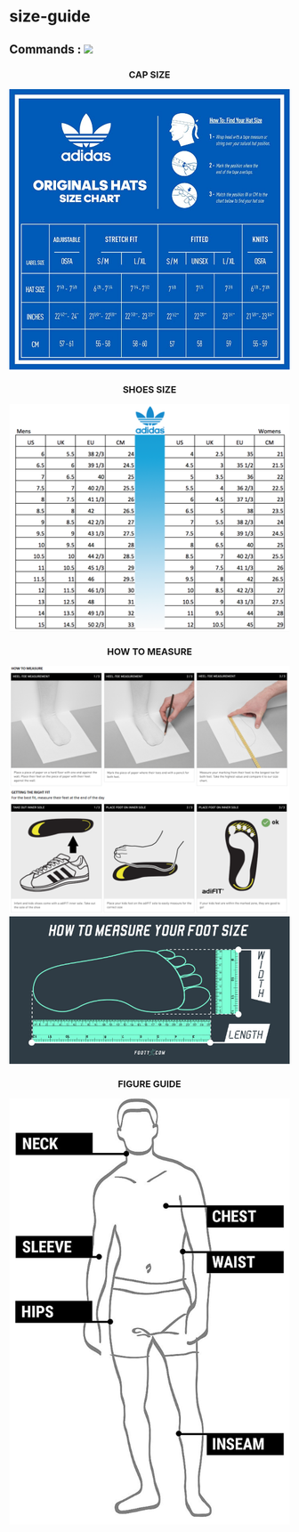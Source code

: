 # size-guide

## Commands : <img src="https://img.shields.io/static/v1?style=for-the-badge&logo=powershell&label=Shell&message=Bash%20Script&color=lightgray">

<h3 align="center">CAP SIZE</h3>
<p align="center">
<img src="https://raw.githubusercontent.com/kedairare/size-guide/main/size-cap.jpg">
   </p>
<p align="center">


<h3 align="center">SHOES SIZE</h3>
<p align="center">
<img src="https://raw.githubusercontent.com/kedairare/size-guide/main/KASUT.png">
   </p>
<p align="center">



<h3 align="center">HOW TO MEASURE</h3>
<p align="center">
<img src="https://raw.githubusercontent.com/kedairare/size-guide/main/Adidas-Kids-Footwear-2.png">
<img src="https://raw.githubusercontent.com/kedairare/size-guide/main/footchart2800x420px.jpg">
   </p>
<p align="center">


<h3 align="center">FIGURE GUIDE</h3>
<p align="center">
<img src="https://raw.githubusercontent.com/kedairare/size-guide/main/Chart-Figure.jpg">
   </p>
<p align="center">
